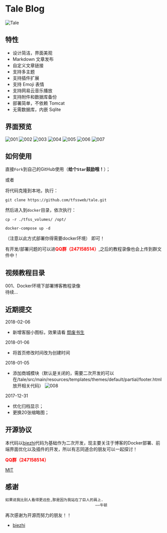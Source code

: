 # Tale Blog

![Tale](https://ooo.0o0.ooo/2017/02/27/58b43450c9182.png)


## 特性

+ 设计简洁，界面美观
+ Markdown 文章发布
+ 自定义文章链接
+ 支持多主题
+ 支持插件扩展
+ 支持 Emoji 表情
+ 支持网易云音乐播放
+ 支持附件和数据库备份
+ 部署简单，不依赖 Tomcat
+ 无需数据库，内嵌 Sqlite

## 界面预览

![001](https://raw.githubusercontent.com/tfssweb/tfssweb.github.io/master/source/images/blog/001.png)
![002](https://raw.githubusercontent.com/tfssweb/tfssweb.github.io/master/source/images/blog/002.png)
![003](https://raw.githubusercontent.com/tfssweb/tfssweb.github.io/master/source/images/blog/003.png)
![004](https://raw.githubusercontent.com/tfssweb/tfssweb.github.io/master/source/images/blog/004.png)
![005](https://raw.githubusercontent.com/tfssweb/tfssweb.github.io/master/source/images/blog/005.png)
![006](https://raw.githubusercontent.com/tfssweb/tfssweb.github.io/master/source/images/blog/006.png)
![007](https://raw.githubusercontent.com/tfssweb/tfssweb.github.io/master/source/images/blog/007.png)


## 如何使用
直接`Fork`到自己的GitHub使用（<b style="size:28px;">给个`Star`鼓励哦！</b>）；

或者

将代码克隆到本地，执行：
```
git clone https://github.com/tfssweb/tale.git
``` 
然后进入到`docker`目录，依次执行：
```
cp -r ./tfss_volumes/ /opt/

docker-compose up -d
```
（注意以此方式部署你得需要docker环境）
即可！

有开发/部署问题的可以进<b style="color:red;">QQ群（247158514）</b>,之后的教程录像也会上传到群文件中！
## 视频教程目录
001、Docker环境下部署博客教程录像<br/>
待续...

## 近期提交

<p>2018-02-06</p>

- 新增客服小图标，效果请看 [颓废书生](http://www.tfss.me/)

<p>2018-01-06</p>

- 将首页修改时间改为创建时间

<p>2018-01-05</p>

- 添加商城模块（默认是关闭的，需要二次开发的可以在/tale/src/main/resources/templates/themes/default/partial/footer.html 放开相关代码）
![008](https://raw.githubusercontent.com/tfssweb/tfssweb.github.io/master/source/images/blog/008.png)

<p>2017-12-31</p>

- 优化归档显示；<br/>
- 更换20张缩略图；<br/>


## 开源协议

本代码以[biezhi](https://github.com/otale/tale)代码为基础作为二次开发，现主要关注于博客的Docker部署、前端界面优化以及插件的开发，所以有志同道合的朋友可以一起探讨！

<b style="color:red;">QQ群（247158514）</b>

[MIT](LICENSE)

## 感谢

	如果说我比别人看得更远些,那是因为我站在了巨人的肩上.
											——牛顿 
再次感谢为开源而努力的朋友！！

+ [biezhi](https://github.com/otale/tale)







